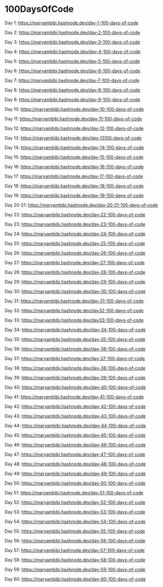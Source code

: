 # 100DaysOfCode
Day 1: https://maryambibi.hashnode.dev/day-1-100-days-of-code

Day 2: https://maryambibi.hashnode.dev/day-2-100-days-of-code

Day 3: https://maryambibi.hashnode.dev/day-3-100-days-of-code

Day 4: https://maryambibi.hashnode.dev/day-4-100-days-of-code

Day 5: https://maryambibi.hashnode.dev/day-5-100-days-of-code

Day 6: https://maryambibi.hashnode.dev/day-6-100-days-of-code

Day 7: https://maryambibi.hashnode.dev/day-7-100-days-of-code

Day 8: https://maryambibi.hashnode.dev/day-8-100-days-of-code

Day 9: https://maryambibi.hashnode.dev/day-9-100-days-of-code

Day 10: https://maryambibi.hashnode.dev/day-10-100-days-of-code

Day 11: https://maryambibi.hashnode.dev/day-11-100-days-of-code

Day 12: https://maryambibi.hashnode.dev/day-12-100-days-of-code

Day 13: https://maryambibi.hashnode.dev/day-13100-days-of-code

Day 14: https://maryambibi.hashnode.dev/day-14-100-days-of-code

Day 15: https://maryambibi.hashnode.dev/day-15-100-days-of-code

Day 16: https://maryambibi.hashnode.dev/day-16-100-days-of-code

Day 17: https://maryambibi.hashnode.dev/day-17-100-days-of-code

Day 18: https://maryambibi.hashnode.dev/day-18-100-days-of-code

Day 19: https://maryambibi.hashnode.dev/day-19-100-days-of-code

Day 20-21: https://maryambibi.hashnode.dev/day-20-21-100-days-of-code

Day 22: https://maryambibi.hashnode.dev/day-22-100-days-of-code

Day 23: https://maryambibi.hashnode.dev/day-23-100-days-of-code

Day 24: https://maryambibi.hashnode.dev/day-24-100-days-of-code

Day 25: https://maryambibi.hashnode.dev/day-25-100-days-of-code

Day 26: https://maryambibi.hashnode.dev/day-26-100-days-of-code

Day 27: https://maryambibi.hashnode.dev/day-27-100-days-of-code

Day 28: https://maryambibi.hashnode.dev/day-28-100-days-of-code

Day 29: https://maryambibi.hashnode.dev/day-29-100-days-of-code

Day 30: https://maryambibi.hashnode.dev/day-30-100-days-of-code

Day 31: https://maryambibi.hashnode.dev/day-31-100-days-of-code

Day 32: https://maryambibi.hashnode.dev/day32-100-days-of-code

Day 33: https://maryambibi.hashnode.dev/day33-100-days-of-code

Day 34: https://maryambibi.hashnode.dev/day-34-100-days-of-code

Day 35: https://maryambibi.hashnode.dev/day-35-100-days-of-code

Day 36: https://maryambibi.hashnode.dev/day-36-100-days-of-code

Day 37: https://maryambibi.hashnode.dev/day-37-100-days-of-code

Day 38: https://maryambibi.hashnode.dev/day-38-100-days-of-code

Day 39: https://maryambibi.hashnode.dev/day-39-100-days-of-code

Day 40: https://maryambibi.hashnode.dev/day-40-100-days-of-code

Day 41: https://maryambibi.hashnode.dev/day-41-100-days-of-code

Day 42: https://maryambibi.hashnode.dev/day-42-100-days-of-code

Day 43: https://maryambibi.hashnode.dev/day-43-100-days-of-code

Day 44: https://maryambibi.hashnode.dev/day-44-100-days-of-code

Day 45: https://maryambibi.hashnode.dev/day-45-100-days-of-code

Day 46: https://maryambibi.hashnode.dev/day-46-100-days-of-code

Day 47: https://maryambibi.hashnode.dev/day-47-100-days-of-code

Day 48: https://maryambibi.hashnode.dev/day-48-100-days-of-code

Day 49: https://maryambibi.hashnode.dev/day-49-100-days-of-code

Day 50: https://maryambibi.hashnode.dev/day-50-100-days-of-code

Day 51: https://maryambibi.hashnode.dev/day-51-100-days-of-code

Day 52: https://maryambibi.hashnode.dev/day-52-100-days-of-code

Day 53: https://maryambibi.hashnode.dev/day-53-100-days-of-code

Day 54: https://maryambibi.hashnode.dev/day-54-100-days-of-code

Day 55: https://maryambibi.hashnode.dev/day-55-100-days-of-code

Day 56: https://maryambibi.hashnode.dev/day-56-100-days-of-code

Day 57: https://maryambibi.hashnode.dev/day-57-100-days-of-code

Day 58: https://maryambibi.hashnode.dev/day-58-100-days-of-code

Day 59: https://maryambibi.hashnode.dev/day-59-100-days-of-code

Day 60: https://maryambibi.hashnode.dev/day-60-100-days-of-code
